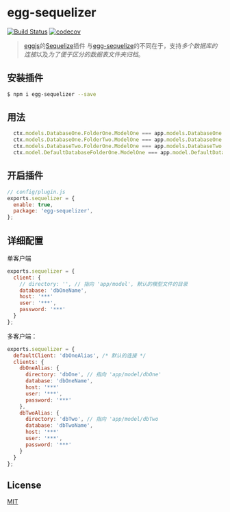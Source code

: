 # egg-sequelizer

[![Build Status](https://www.travis-ci.org/lakca/egg-sequelizer.svg?branch=master)](https://www.travis-ci.org/lakca/egg-sequelizer)
[![codecov](https://codecov.io/gh/lakca/egg-sequelizer/branch/master/graph/badge.svg)](https://codecov.io/gh/lakca/egg-sequelizer)

> [eggjs](https://eggjs.org)的[Sequelize](http://docs.sequelizejs.com)插件
> 与[egg-sequelize](https://github.com/eggjs/egg-sequelize)的不同在于，支持*多个数据库的连接*以及*为了便于区分的数据表文件夹归档*。

## 安装插件

```bash
$ npm i egg-sequelizer --save
```
## 用法

```javascript
  ctx.models.DatabaseOne.FolderOne.ModelOne === app.models.DatabaseOne.FolderOne.ModelOne
  ctx.models.DatabaseOne.FolderTwo.ModelOne === app.models.DatabaseOne.FolderTwo.ModelOne
  ctx.models.DatabaseTwo.FolderOne.ModelOne === app.models.DatabaseTwo.FolderOne.ModelOne
  ctx.model.DefaultDatabaseFolderOne.ModelOne === app.model.DefaultDatabaseFolderOne.ModelOne
```

## 开启插件

```js
// config/plugin.js
exports.sequelizer = {
  enable: true,
  package: 'egg-sequelizer',
};
```

## 详细配置
单客户端
```javascript
exports.sequelizer = {
  client: {
    // directory: '', // 指向 'app/model', 默认的模型文件的目录
    database: 'dbOneName',
    host: '***'
    user: '***',
    password: '***'
  }
};
```
多客户端：
```javascript
exports.sequelizer = {
  defaultClient: 'dbOneAlias', /* 默认的连接 */
  clients: {
    dbOneAlias: {
      directory: 'dbOne', // 指向 'app/model/dbOne'
      database: 'dbOneName',
      host: '***'
      user: '***',
      password: '***'
    },
    dbTwoAlias: {
      directory: 'dbTwo', // 指向 'app/model/dbTwo
      database: 'dbTwoName',
      host: '***'
      user: '***',
      password: '***'
    }
  }
};
```

## License

[MIT](LICENSE)
